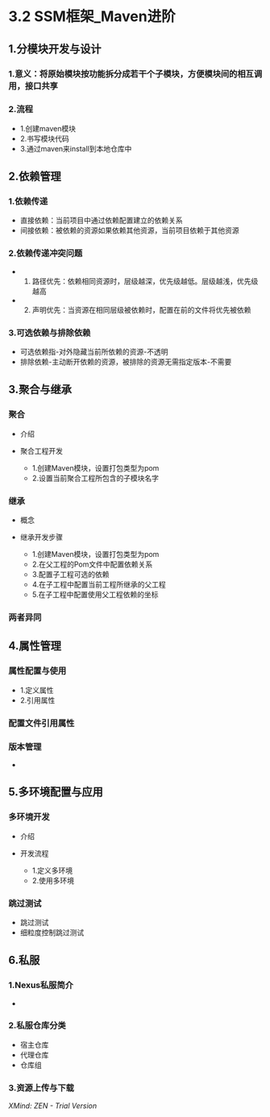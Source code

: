 # 3.2 SSM框架_Maven进阶

## 1.分模块开发与设计

### 1.意义：将原始模块按功能拆分成若干个子模块，方便模块间的相互调用，接口共享

### 2.流程

- 1.创建maven模块
- 2.书写模块代码
- 3.通过maven来install到本地仓库中

## 2.依赖管理

### 1.依赖传递

- 直接依赖：当前项目中通过依赖配置建立的依赖关系
- 间接依赖：被依赖的资源如果依赖其他资源，当前项目依赖于其他资源

### 2.依赖传递冲突问题

- 1. 路径优先：依赖相同资源时，层级越深，优先级越低。层级越浅，优先级越高
- 2. 声明优先：当资源在相同层级被依赖时，配置在前的文件将优先被依赖

### 3.可选依赖与排除依赖

- 可选依赖指-对外隐藏当前所依赖的资源-不透明
- 排除依赖-主动断开依赖的资源，被排除的资源无需指定版本-不需要

## 3.聚合与继承

### 聚合

- 介绍
- 聚合工程开发

	- 1.创建Maven模块，设置打包类型为pom
	- 2.设置当前聚合工程所包含的子模块名字

### 继承

- 概念
- 继承开发步骤

	- 1.创建Maven模块，设置打包类型为pom
	- 2.在父工程的Pom文件中配置依赖关系
	- 3.配置子工程可选的依赖
	- 4.在子工程中配置当前工程所继承的父工程
	- 5.在子工程中配置使用父工程依赖的坐标

### 两者异同

## 4.属性管理

### 属性配置与使用

- 1.定义属性
- 2.引用属性

### 配置文件引用属性

### 版本管理

- 

## 5.多环境配置与应用

### 多环境开发

- 介绍
- 开发流程

	- 1.定义多环境
	- 2.使用多环境

### 跳过测试

- 跳过测试
- 细粒度控制跳过测试

## 6.私服

### 1.Nexus私服简介

- 

### 2.私服仓库分类

- 宿主仓库
- 代理仓库
- 仓库组

### 3.资源上传与下载

*XMind: ZEN - Trial Version*